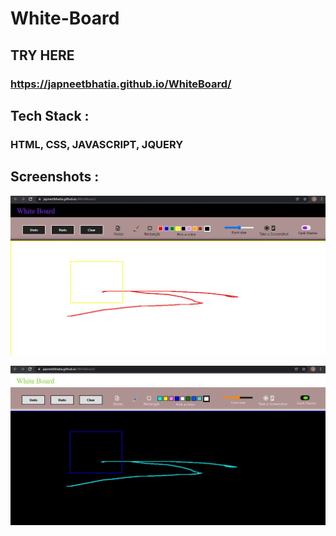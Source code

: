 # White-Board

## TRY HERE 
### https://japneetbhatia.github.io/WhiteBoard/


## Tech Stack : 
### HTML, CSS, JAVASCRIPT, JQUERY

## Screenshots : 


![Display](https://github.com/japneetbhatia/WhiteBoard/blob/main/images/WB1.JPG)


![Display](https://github.com/japneetbhatia/WhiteBoard/blob/main/images/WB2.JPG)
